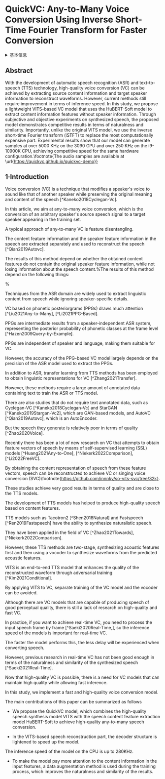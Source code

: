 # QuickVC: Any-to-Many Voice Conversion Using Inverse Short-Time Fourier Transform for Faster Conversion

<details>
<summary>基本信息</summary>

- 标题: "QuickVC: Any-to-Many Voice Conversion Using Inverse Short-Time Fourier Transform for Faster Conversion."
- 作者:
  - 01 Houjian Guo
  - 02 Chaoran Liu
  - 03 Carlos Toshinori Ishi
  - 04 Hiroshi Ishiguro
- 链接:
  - [ArXiv](https://arxiv.org/abs/2302.08296v4)
  - [Publication]()
  - [Github]()
  - [Demo]()
- 文件:
  - [ArXiv:2302.08296v1](D:\Speech\Sapphire-TTS-Collection\Models\-VC\_PDF\2023.02.16_2302.08296v1_QuickVC__Many-to-Any_Voice_Conversion_Using_Inverse_Short-Time_Fourier_Transform_for_Faster_Conversion.pdf)
  - [ArXiv:2302.08296v2](D:\Speech\Sapphire-TTS-Collection\Models\-VC\_PDF\2023.02.16_2302.08296v2_QuickVC__Many-to-Any_Voice_Conversion_Using_Inverse_Short-Time_Fourier_Transform_for_Faster_Conversion.pdf)
  - [ArXiv:2302.08296v3](D:\Speech\Sapphire-TTS-Collection\Models\-VC\_PDF\2023.02.16_2302.08296v3_QuickVC__Many-to-Any_Voice_Conversion_Using_Inverse_Short-Time_Fourier_Transform_for_Faster_Conversion.pdf)
  - [ArXiv:2302.08296v4](D:\Speech\Sapphire-TTS-Collection\Models\-VC\_PDF\2023.02.16_2302.08296v4_QuickVC__Any-to-Many_Voice_Conversion_Using_Inverse_Short-Time_Fourier_Transform_for_Faster_Conversion.pdf)
  - [Publication] #TODO

</details>

## Abstract

With the development of automatic speech recognition (ASR) and text-to-speech (TTS) technology, high-quality voice conversion (VC) can be achieved by extracting source content information and target speaker information to reconstruct waveforms.
However, current methods still require improvement in terms of inference speed.
In this study, we propose a lightweight VITS-based VC model that uses the HuBERT-Soft model to extract content information features without speaker information.
Through subjective and objective experiments on synthesized speech, the proposed model demonstrates competitive results in terms of naturalness and similarity.
Importantly, unlike the original VITS model, we use the inverse short-time Fourier transform (iSTFT) to replace the most computationally expensive part.
Experimental results show that our model can generate samples at over 5000 KHz on the 3090 GPU and over 250 KHz on the i9-10900K CPU, achieving competitive speed for the same hardware configuration.\footnote{The audio samples are available at \url{https://quickvc.github.io/quickvc-demo}}

## 1·Introduction

Voice conversion (VC) is a technique that modifies a speaker's voice to sound like that of another speaker while preserving the original meaning and content of the speech [^Kaneko2018Cyclegan-Vc].

In this article, we aim at any-to-many voice conversion, which is the conversion of an arbitrary speaker's source speech signal to a target speaker appearing in the training set.

A typical approach of any-to-many VC is feature disentangling.

The content feature information and the speaker feature information in the speech are extracted separately and used to reconstruct the speech [^Qian2019Autovc].

The results of this method depend on whether the obtained content features do not contain the original speaker feature information, while not losing information about the speech content.%The results of this method depend on the following things:

%

Techniques from the ASR domain are widely used to extract linguistic content from speech while ignoring speaker-specific details.

VC based on phonetic posteriorgrams (PPGs) draws much attention [^Liu2021Any-to-Many], [^Li2021PPG-Based].

PPGs are intermediate results from a speaker-independent ASR system, representing the posterior probability of phonetic classes at the frame level [^Hazen2009Query-by-Example].

PPGs are independent of speaker and language, making them suitable for VC.

However, the accuracy of the PPG-based VC model largely depends on the precision of the ASR model used to extract the PPGs.

In addition to ASR, transfer learning from TTS methods has been employed to obtain linguistic representations for VC [^Zhang2021Transfer].

However, these methods require a large amount of annotated data containing text to train the ASR or TTS model.

There are also studies that do not require text annotated data, such as Cyclegan-VC [^Kaneko2018Cyclegan-Vc] and StarGAN [^Kaneko2019Stargan-Vc2], which are GAN-based models, and AutoVC [^Qian2019Autovc], which is an AutoEncoder.

But the speech they generate is relatively poor in terms of quality [^Zhao2020Voice].

Recently there has been a lot of new research on VC that attempts to obtain feature vectors of speech by means of self-supervised learning (SSL) models [^Huang2021Any-to-One], [^Niekerk2022Comparison], [^Li2022FreeVC].

By obtaining the content representation of speech from these feature vectors, speech can be reconstructed to achieve VC or singing voice conversion (SVC)\footnote{https://github.com/innnky/so-vits-svc/tree/32k}.

These studies achieve very good results in terms of quality and are close to the TTS models.

The development of TTS models has helped to produce high-quality speech based on content features.

TTS models such as Tacotron2 [^Shen2018Natural] and Fastspeech [^Ren2019Fastspeech] have the ability to synthesize naturalistic speech.

They have been applied in the field of VC [^Zhao2021Towards], [^Niekerk2022Comparison].

However, these TTS methods are two-stage, synthesizing acoustic features first and then using a vocoder to synthesize waveforms from the predicted acoustic features.

VITS is an end-to-end TTS model that enhances the quality of the reconstructed waveform through adversarial training [^Kim2021Conditional].

By applying VITS to VC, separate training of the VC model and the vocoder can be avoided.

Although there are VC models that are capable of producing speech of good perceptual quality, there is still a lack of research on high-quality and fast VC.

In practice, if you want to achieve real-time VC, you need to process the input speech frame by frame [^Saeki2020Real-Time,], so the inference speed of the models is important for real-time VC.

The faster the model performs this, the less delay will be experienced when converting speech.

However, previous research in real-time VC has not been good enough in terms of the naturalness and similarity of the synthesized speech [^Saeki2021Real-Time].

Now that high-quality VC is possible, there is a need for VC models that can maintain high quality while allowing fast inference.

In this study, we implement a fast and high-quality voice conversion model.

The main contributions of this paper can be summarized as follows

-  We propose the QuickVC model, which combines the high-quality speech synthesis model VITS with the speech content feature extraction model HuBERT-Soft to achieve high-quality any-to-many speech conversion.

-  In the VITS-based speech reconstruction part, the decoder structure is lightened to speed up the model.

The inference speed of the model on the CPU is up to 280KHz.

-  To make the model pay more attention to the content information in the input features, a data augmentation method is used during the training process, which improves the naturalness and similarity of the results.
